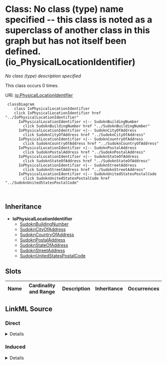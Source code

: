 

# Class: No class (type) name specified -- this class is noted as a superclass of another class in this graph but has not itself been defined. (io_PhysicalLocationIdentifier)


_No class (type) description specified_






This class occurs 0 times.


URI: [io:PhysicalLocationIdentifier](https://spec.industrialontologies.org/ontology/core/Core/PhysicalLocationIdentifier)






```mermaid
 classDiagram
    class IoPhysicalLocationIdentifier
    click IoPhysicalLocationIdentifier href "../IoPhysicalLocationIdentifier"
      IoPhysicalLocationIdentifier <|-- SudoknBuildingNumber
        click SudoknBuildingNumber href "../SudoknBuildingNumber"
      IoPhysicalLocationIdentifier <|-- SudoknCityOfAddress
        click SudoknCityOfAddress href "../SudoknCityOfAddress"
      IoPhysicalLocationIdentifier <|-- SudoknCountryOfAddress
        click SudoknCountryOfAddress href "../SudoknCountryOfAddress"
      IoPhysicalLocationIdentifier <|-- SudoknPostalAddress
        click SudoknPostalAddress href "../SudoknPostalAddress"
      IoPhysicalLocationIdentifier <|-- SudoknStateOfAddress
        click SudoknStateOfAddress href "../SudoknStateOfAddress"
      IoPhysicalLocationIdentifier <|-- SudoknStreetAddress
        click SudoknStreetAddress href "../SudoknStreetAddress"
      IoPhysicalLocationIdentifier <|-- SudoknUnitedStatesPostalCode
        click SudoknUnitedStatesPostalCode href "../SudoknUnitedStatesPostalCode"
      
      
```





## Inheritance
* **IoPhysicalLocationIdentifier**
    * [SudoknBuildingNumber](../classes/SudoknBuildingNumber.md)
    * [SudoknCityOfAddress](../classes/SudoknCityOfAddress.md)
    * [SudoknCountryOfAddress](../classes/SudoknCountryOfAddress.md)
    * [SudoknPostalAddress](../classes/SudoknPostalAddress.md)
    * [SudoknStateOfAddress](../classes/SudoknStateOfAddress.md)
    * [SudoknStreetAddress](../classes/SudoknStreetAddress.md)
    * [SudoknUnitedStatesPostalCode](../classes/SudoknUnitedStatesPostalCode.md)



## Slots

| Name | Cardinality and Range | Description | Inheritance | Occurrences |
| ---  | --- | --- | --- | --- |














## LinkML Source

<!-- TODO: investigate https://stackoverflow.com/questions/37606292/how-to-create-tabbed-code-blocks-in-mkdocs-or-sphinx -->

### Direct

<details>

```yaml
name: io_PhysicalLocationIdentifier
conforms_to: No schema conformance document specified
annotations:
  count:
    tag: count
    value: 0
description: No class (type) description specified
title: No class (type) name specified -- this class is noted as a superclass of another
  class in this graph but has not itself been defined.
from_schema: sudokn-kg
rank: 1000
class_uri: io:PhysicalLocationIdentifier

```
</details>

### Induced

<details>

```yaml
name: io_PhysicalLocationIdentifier
conforms_to: No schema conformance document specified
annotations:
  count:
    tag: count
    value: 0
description: No class (type) description specified
title: No class (type) name specified -- this class is noted as a superclass of another
  class in this graph but has not itself been defined.
from_schema: sudokn-kg
rank: 1000
class_uri: io:PhysicalLocationIdentifier

```
</details>